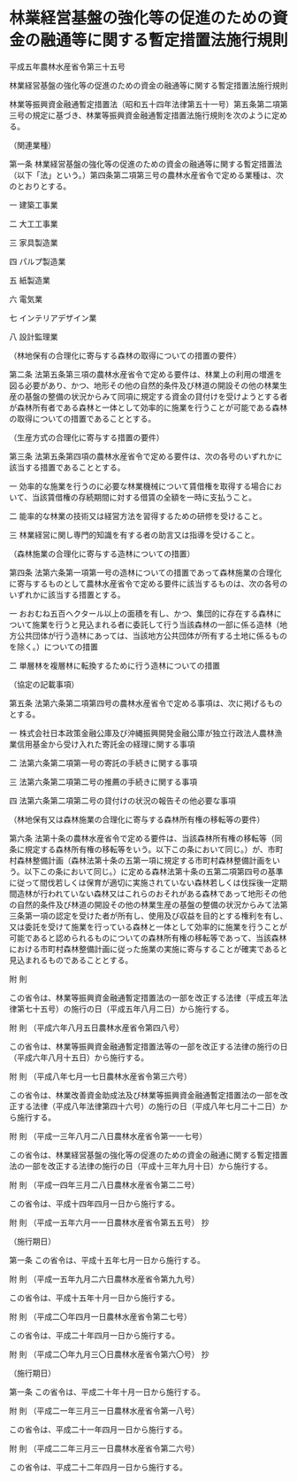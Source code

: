 # 林業経営基盤の強化等の促進のための資金の融通等に関する暫定措置法施行規則

平成五年農林水産省令第三十五号

林業経営基盤の強化等の促進のための資金の融通等に関する暫定措置法施行規則

林業等振興資金融通暫定措置法（昭和五十四年法律第五十一号）第五条第二項第三号の規定に基づき、林業等振興資金融通暫定措置法施行規則を次のように定める。

（関連業種）

第一条 林業経営基盤の強化等の促進のための資金の融通等に関する暫定措置法（以下「法」という。）第四条第二項第三号の農林水産省令で定める業種は、次のとおりとする。

一 建築工事業

二 大工工事業

三 家具製造業

四 パルプ製造業

五 紙製造業

六 電気業

七 インテリアデザイン業

八 設計監理業

（林地保有の合理化に寄与する森林の取得についての措置の要件）

第二条 法第五条第三項の農林水産省令で定める要件は、林業上の利用の増進を図る必要があり、かつ、地形その他の自然的条件及び林道の開設その他の林業生産の基盤の整備の状況からみて同項に規定する資金の貸付けを受けようとする者が森林所有者である森林と一体として効率的に施業を行うことが可能である森林の取得についての措置であることとする。

（生産方式の合理化に寄与する措置の要件）

第三条 法第五条第四項の農林水産省令で定める要件は、次の各号のいずれかに該当する措置であることとする。

一 効率的な施業を行うのに必要な林業機械について賃借権を取得する場合において、当該賃借権の存続期間に対する借賃の全額を一時に支払うこと。

二 能率的な林業の技術又は経営方法を習得するための研修を受けること。

三 林業経営に関し専門的知識を有する者の助言又は指導を受けること。

（森林施業の合理化に寄与する造林についての措置）

第四条 法第六条第一項第一号の造林についての措置であって森林施業の合理化に寄与するものとして農林水産省令で定める要件に該当するものは、次の各号のいずれかに該当する措置とする。

一 おおむね五百ヘクタール以上の面積を有し、かつ、集団的に存在する森林について施業を行うと見込まれる者に委託して行う当該森林の一部に係る造林（地方公共団体が行う造林にあっては、当該地方公共団体が所有する土地に係るものを除く。）についての措置

二 単層林を複層林に転換するために行う造林についての措置

（協定の記載事項）

第五条 法第六条第二項第四号の農林水産省令で定める事項は、次に掲げるものとする。

一 株式会社日本政策金融公庫及び沖縄振興開発金融公庫が独立行政法人農林漁業信用基金から受け入れた寄託金の経理に関する事項

二 法第六条第二項第一号の寄託の手続きに関する事項

三 法第六条第二項第二号の推薦の手続きに関する事項

四 法第六条第二項第二号の貸付けの状況の報告その他必要な事項

（林地保有又は森林施業の合理化に寄与する森林所有権の移転等の要件）

第六条 法第十条の農林水産省令で定める要件は、当該森林所有権の移転等（同条に規定する森林所有権の移転等をいう。以下この条において同じ。）が、市町村森林整備計画（森林法第十条の五第一項に規定する市町村森林整備計画をいう。以下この条において同じ。）に定める森林法第十条の五第二項第四号の基準に従って間伐若しくは保育が適切に実施されていない森林若しくは伐採後一定期間造林が行われていない森林又はこれらのおそれがある森林であって地形その他の自然的条件及び林道の開設その他の林業生産の基盤の整備の状況からみて法第三条第一項の認定を受けた者が所有し、使用及び収益を目的とする権利を有し、又は委託を受けて施業を行っている森林と一体として効率的に施業を行うことが可能であると認められるものについての森林所有権の移転等であって、当該森林における市町村森林整備計画に従った施業の実施に寄与することが確実であると見込まれるものであることとする。

附 則

この省令は、林業等振興資金融通暫定措置法の一部を改正する法律（平成五年法律第七十五号）の施行の日（平成五年八月二日）から施行する。

附 則 （平成六年八月五日農林水産省令第四八号）

この省令は、林業等振興資金融通暫定措置法等の一部を改正する法律の施行の日（平成六年八月十五日）から施行する。

附 則 （平成八年七月一七日農林水産省令第三六号）

この省令は、林業改善資金助成法及び林業等振興資金融通暫定措置法の一部を改正する法律（平成八年法律第四十六号）の施行の日（平成八年七月二十二日）から施行する。

附 則 （平成一三年八月二八日農林水産省令第一一七号）

この省令は、林業経営基盤の強化等の促進のための資金の融通に関する暫定措置法の一部を改正する法律の施行の日（平成十三年九月十日）から施行する。

附 則 （平成一四年三月二八日農林水産省令第二二号）

この省令は、平成十四年四月一日から施行する。

附 則 （平成一五年六月一一日農林水産省令第五五号） 抄

（施行期日）

第一条 この省令は、平成十五年七月一日から施行する。

附 則 （平成一五年九月二六日農林水産省令第九九号）

この省令は、平成十五年十月一日から施行する。

附 則 （平成二〇年四月一日農林水産省令第二七号）

この省令は、平成二十年四月一日から施行する。

附 則 （平成二〇年九月三〇日農林水産省令第六〇号） 抄

（施行期日）

第一条 この省令は、平成二十年十月一日から施行する。

附 則 （平成二一年三月三一日農林水産省令第一八号）

この省令は、平成二十一年四月一日から施行する。

附 則 （平成二二年三月三一日農林水産省令第二六号）

この省令は、平成二十二年四月一日から施行する。
